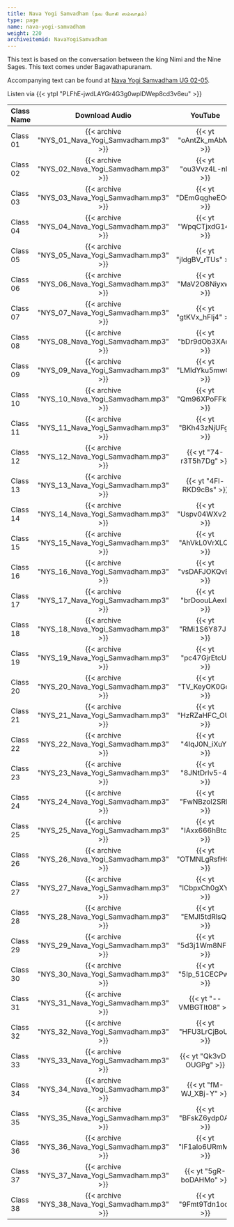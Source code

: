 ```yaml
---
title: Nava Yogi Samvadham (நவ யோகி ஸம்வாதம்)
type: page
name: nava-yogi-samvadham
weight: 220
archiveitemid: NavaYogiSamvadham
---
```


This text is based on the conversation between the king Nimi and the Nine Sages. This text comes under Bagavathapuranam.

Accompanying text can be found at [Nava Yogi Samvadham UG 02-05](https://media.poornalayam.org/download/VedanticTexts/Jayanteya-Gita-UG-02-05.pdf).

Listen via {{< ytpl "PLFhE-jwdLAYGr4G3g0wplDWep8cd3v6eu" >}}

Class Name | Download Audio | YouTube
:---|:---:|:---:
Class 01 | {{< archive "NYS_01_Nava_Yogi_Samvadham.mp3" >}} | {{< yt "oAntZk_mAbM" >}}
Class 02 | {{< archive "NYS_02_Nava_Yogi_Samvadham.mp3" >}} | {{< yt "ou3Vvz4L-nI" >}}
Class 03 | {{< archive "NYS_03_Nava_Yogi_Samvadham.mp3" >}} | {{< yt "DEmGqgheEOQ" >}}
Class 04 | {{< archive "NYS_04_Nava_Yogi_Samvadham.mp3" >}} | {{< yt "WpqCTjxdG14" >}}
Class 05 | {{< archive "NYS_05_Nava_Yogi_Samvadham.mp3" >}} | {{< yt "jIdgBV_rTUs" >}}
Class 06 | {{< archive "NYS_06_Nava_Yogi_Samvadham.mp3" >}} | {{< yt "MaV2O8Niyxw" >}}
Class 07 | {{< archive "NYS_07_Nava_Yogi_Samvadham.mp3" >}} | {{< yt "gtKVx_hFIj4" >}}
Class 08 | {{< archive "NYS_08_Nava_Yogi_Samvadham.mp3" >}} | {{< yt "bDr9dOb3XAo" >}}
Class 09 | {{< archive "NYS_09_Nava_Yogi_Samvadham.mp3" >}} | {{< yt "LMIdYku5mwQ" >}}
Class 10 | {{< archive "NYS_10_Nava_Yogi_Samvadham.mp3" >}} | {{< yt "Qm96XPoFFkE" >}}
Class 11 | {{< archive "NYS_11_Nava_Yogi_Samvadham.mp3" >}} | {{< yt "BKh43zNjUFg" >}}
Class 12 | {{< archive "NYS_12_Nava_Yogi_Samvadham.mp3" >}} | {{< yt "74-r3T5h7Dg" >}}
Class 13 | {{< archive "NYS_13_Nava_Yogi_Samvadham.mp3" >}} | {{< yt "4Fl-RKD9cBs" >}}
Class 14 | {{< archive "NYS_14_Nava_Yogi_Samvadham.mp3" >}} | {{< yt "Uspv04WXv2s" >}}
Class 15 | {{< archive "NYS_15_Nava_Yogi_Samvadham.mp3" >}} | {{< yt "AhVkL0VrXLQ" >}}
Class 16 | {{< archive "NYS_16_Nava_Yogi_Samvadham.mp3" >}} | {{< yt "vsDAFJOKQvE" >}}
Class 17 | {{< archive "NYS_17_Nava_Yogi_Samvadham.mp3" >}} | {{< yt "brDoouLAexI" >}}
Class 18 | {{< archive "NYS_18_Nava_Yogi_Samvadham.mp3" >}} | {{< yt "RMi1S6Y87JI" >}}
Class 19 | {{< archive "NYS_19_Nava_Yogi_Samvadham.mp3" >}} | {{< yt "pc47GjrEtcU" >}}
Class 20 | {{< archive "NYS_20_Nava_Yogi_Samvadham.mp3" >}} | {{< yt "TV_KeyOK0Gc" >}}
Class 21 | {{< archive "NYS_21_Nava_Yogi_Samvadham.mp3" >}} | {{< yt "HzRZaHFC_OU" >}}
Class 22 | {{< archive "NYS_22_Nava_Yogi_Samvadham.mp3" >}} | {{< yt "4IqJ0N_iXuY" >}}
Class 23 | {{< archive "NYS_23_Nava_Yogi_Samvadham.mp3" >}} | {{< yt "8JNtDrlv5-4" >}}
Class 24 | {{< archive "NYS_24_Nava_Yogi_Samvadham.mp3" >}} | {{< yt "FwNBzol2SRI" >}}
Class 25 | {{< archive "NYS_25_Nava_Yogi_Samvadham.mp3" >}} | {{< yt "IAxx666hBtc" >}}
Class 26 | {{< archive "NYS_26_Nava_Yogi_Samvadham.mp3" >}} | {{< yt "OTMNLgRsfHQ" >}}
Class 27 | {{< archive "NYS_27_Nava_Yogi_Samvadham.mp3" >}} | {{< yt "lCbpxCh0gXY" >}}
Class 28 | {{< archive "NYS_28_Nava_Yogi_Samvadham.mp3" >}} | {{< yt "EMJl5tdRlsQ" >}}
Class 29 | {{< archive "NYS_29_Nava_Yogi_Samvadham.mp3" >}} | {{< yt "5d3j1Wm8NFk" >}}
Class 30 | {{< archive "NYS_30_Nava_Yogi_Samvadham.mp3" >}} | {{< yt "5Ip_51CECPw" >}}
Class 31 | {{< archive "NYS_31_Nava_Yogi_Samvadham.mp3" >}} | {{< yt "--VMBGTIt08" >}}
Class 32 | {{< archive "NYS_32_Nava_Yogi_Samvadham.mp3" >}} | {{< yt "HFU3LrCjBoU" >}}
Class 33 | {{< archive "NYS_33_Nava_Yogi_Samvadham.mp3" >}} | {{< yt "Qk3vD-OUGPg" >}}
Class 34 | {{< archive "NYS_34_Nava_Yogi_Samvadham.mp3" >}} | {{< yt "fM-WJ_XBj-Y" >}}
Class 35 | {{< archive "NYS_35_Nava_Yogi_Samvadham.mp3" >}} | {{< yt "BFskZ6ydp0A" >}}
Class 36 | {{< archive "NYS_36_Nava_Yogi_Samvadham.mp3" >}} | {{< yt "IF1aIo6URmM" >}}
Class 37 | {{< archive "NYS_37_Nava_Yogi_Samvadham.mp3" >}} | {{< yt "5gR-boDAHMo" >}}
Class 38 | {{< archive "NYS_38_Nava_Yogi_Samvadham.mp3" >}} | {{< yt "9Fmt9Tdn1oo" >}}